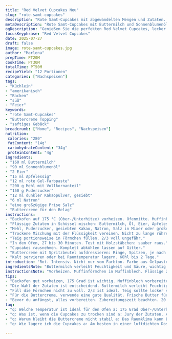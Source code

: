 ```yaml
---
title: "Red Velvet Cupcakes Neu"
slug: "rote-samt-cupcakes"
description: "Rote Samt-Cupcakes mit abgewandelten Mengen und Zutaten. Buttermilch und Sonnenblumenöl. Eier, Apfelessig, rote Gelcoloration. Mehl mit Vollkornanteil, Puderzucker, dunkler Kakao, Natron, Salz. Topping anders: französische Buttercreme statt italienischer Meringue. Backzeit leicht angepasst für bessere Textur. Mischung cremig, saftig, kräftig rot. Locker, saftig, mit leichtem säuerlichen Hauch. Für 12 kleine Küchlein. Mit Muffinförmchen gebacken, dabei mittlere Einschubhöhe. Vorgegeben klare Schritte fürs Gelingen. Nicht allzu süß. "
metaDescription: "Rote Samt-Cupcakes mit Buttermilch und Sonnenblumenöl. Ideal für Feste. Einfach, locker und saftig. Top mit frischer Buttercreme."
ogDescription: "Genießen Sie die perfekten Red Velvet Cupcakes, lecker und saftig. Kreiert mit Butter und Buttermilch für ein tolles Ergebnis."
focusKeyphrase: "Red Velvet Cupcakes"
date: 2025-07-27
draft: false
image: rote-samt-cupcakes.jpg
author: "Marlena"
prepTime: PT20M
cookTime: PT30M
totalTime: PT50M
recipeYield: "12 Portionen"
categories: ["Nachspeisen"]
tags:
- "Küchlein"
- "amerikanisch"
- "Backen"
- "süß"
- "Feier"
keywords:
- "rote Samt-Cupcakes"
- "Buttercreme Topping"
- "saftiges Gebäck"
breadcrumb: ["Home", "Recipes", "Nachspeisen"]
nutrition: 
 calories: "280"
 fatContent: "14g"
 carbohydrateContent: "34g"
 proteinContent: "4g"
ingredients:
- "160 ml Buttermilch"
- "90 ml Sonnenblumenöl"
- "2 Eier"
- "15 ml Apfelessig"
- "12 ml rote Gel-Farbpaste"
- "200 g Mehl mit Vollkornanteil"
- "150 g Puderzucker"
- "12 ml dunkler Kakaopulver, gesiebt"
- "6 ml Natron"
- "eine großzügige Prise Salz"
- "Buttercreme für den Belag"
instructions:
- "Backofen auf 175 °C (Ober-/Unterhitze) vorheizen. Ofenmitte. Muffinblech 12 Löcher. Papierförmchen rein."
- "Flüssige Zutaten in Schüssel mischen: Buttermilch, Öl, Eier, Apfelessig, rote Farbpaste. Kurz stehen lassen."
- "Mehl, Puderzucker, gesiebten Kakao, Natron, Salz in Mixer oder große Schüssel geben."
- "Trockene Mischung mit der Flüssigkeit vereinen. Nicht zu lange rühren. Klumpen noch okay."
- "Teig portionsweise in Förmchen füllen. 2/3 voll ungefähr."
- "In den Ofen, 27 bis 30 Minuten. Test mit Holzstäbchen: sauber raus."
- "Cupcakes rausnehmen. Komplett abkühlen lassen auf Gitter."
- "Buttercreme mit Spritzbeutel aufdressieren: Ringe, Spitzen, je nach Lust."
- "Kalt servieren oder bei Raumtemperatur lagern. Kühl bis 2 Tage."
introduction: "Rot. Intensiv. Nicht nur vom Farbton. Farbe aus Gelpaste, nicht zu flüssig. Konsistenz. Saftig, aber nicht zu fettig. Zusammenspiel. Buttermilch bringt Säure, lässt Teig auflockern. Öl schont Original, Sonnenblumenöl neutral, leichte Note. Apfelessig statt weißem Essig - milder Geschmack. Mehl mit Vollkornanteil, etwas kernig, bisschen Biss. Kakao dunkel, nicht zu dominant. Puderzucker statt Kristallzucker - zarter. Natron als Triebmittel. Salz als Kontrapunkt. Topping: Keine Meringue. Buttercreme. Weniger süß als übliche Buttercreme? Frisch, luftig, cremig., Stabil. Farbenfroh. Kühlung nötig. "
ingredientsNote: "Buttermilch verleiht Feuchtigkeit und Säure, wichtig. Öl muss mild sein, Sonnenblumen ist gute Wahl. Eier bringen Struktur, keine Alternative hier. Apfelessig statt weißem Essig für sanfteren Geschmack, gleiche Menge. Rote Gelpaste besser als flüssiger Farbstoff, intensiver, kontrollierbar. Mehl: 200 g mit Vollkornanteil sorgt für mehr Biss, gesünder, Geschmacksschicht. Zucker: Puderzucker harmonischer im Teig, weniger körnig. Kakao: dunkler, entfaltet Aroma. Natron reagiert mit Säure aus Buttermilch und Essig, Triebmittel. Salz verstärkt Geschmack. Buttercreme: Selbstgemacht, lockere Textur, nicht zu süß, setzt Kontrapunkt zur Säure des Teigs."
instructionsNote: "Vorheizen. Muffinförmchen in Muffinblech. Flüssige Zutaten zuerst vermischen, ansonsten später homogene Mischung nicht gewährleistet. Trockenstoffe gut mischen, besonders Kakao und Natron fein einsieben für Luftigkeit. Rasch zusammenführen, Übermischen vermeiden. Klümpchen bleiben, nicht schlimm. Teig 2/3 voll in Förmchen füllen, nicht mehr. Backzeit variiert, prüf Holzstäbchen - bleibt Teig kleben, lockerer. Nach Backen Abkühlung auf Gitter, damit Feuchtigkeit entweicht, sonst klitschig. Buttercreme mit Spritzbeutel oder Messer auftragen, dekorativ. Lagertipp: Kühl, hält 1–2 Tage frisch. Nicht in verschlossener Dose aufbewahren wegen Kondensation."
tips:
- "Backofen gut vorheizen, 175 Grad ist wichtig. Muffinblech vorbereiten. Denn dann geht alles gleichmäßiger. Keine kalten Überraschungen. Rest gut abdecken. Mische die trockenen Zutaten vorher. Kakao und Mehl gut sieben für Luftigkeit. Dann kannst du Klümpchen vermeiden. Kühl lagern oder frisch genießen. Ideal für Feste oder einfach für dich."
- "Die Wahl der Zutaten ist entscheidend. Buttermilch verleiht Feuchtigkeit. Achte darauf, frische Produkte zu nehmen. Öl muss neutral sein. Sonnenblumenöl ist perfekt. Apfelessig bringt sanfte Säure. Experimentiere, manchmal ist weniger mehr. Puderzucker statt Kristallzucker für feine Textur. Das macht das Gebäck zarter und smoother."
- "Füll die Förmchen nicht zu voll. 2/3 ist ideal. Teig sollte locker sein, aber trotzdem stabil. Backzeit genau beobachten, 27 bis 30 Minuten. Holzstäbchen zur Kontrolle nutzen. Wenn der Teig dran bleibt, noch etwas Zeit. Nach dem Backen, lass die Küchlein ganz abkühlen auf einem Gitter. Das verhindert, dass sie klitschig werden."
- "Für die Buttercreme, verwende eine gute Qualität. Frische Butter für besten Geschmack. Achte auf Konsistenz. Cremig und nicht zu süß. Mit Spritzbeutel garnieren, bringt Struktur. Variationen sind erlaubt, Ringe, Spitzen. Bleib kreativ bei der Präsentation. Kalte Lagerung für beste Frische. 1 bis 2 Tage im Kühlschrank halten."
- "Bevor du anfängst, alles vorbereiten. Zubereitungszeit beachten. 20 Minuten Vorbereitung. Dann backen und warten nötig. Geduld bringt gute Ergebnisse. Organisation ist der Schlüssel. Pinseln statt spritzen? Achte auf die Stickigkeit. Am besten ein bisschen üben. Mehrmals ausprobieren bringt Erfahrung."
faq:
- "q: Welche Temperatur ist ideal für den Ofen a: 175 Grad Ober-/Unterhitze ist der Standard. Vorheizen nicht vergessen. Teig rein, Kontrolle ist wichtig. Teste mit dem Holzstäbchen sollte sauber herauskommen."
- "q: Was ist, wenn die Cupcakes zu trocken sind a: Jury der Zutaten. Achte auf die Buttermilch. Zu lang gebacken? Das lässt sie trocken werden. Vielleicht die Temperatur reduzieren. Feuchtigkeit ist der Schlüssel."
- "q: Warum bleibt die Buttercreme nicht stabil a: Das Raumklima kann Einfluss nehmen. Zu warm? Dann ist sie schwer zu bearbeiten. Kühl arbeiten hilft. Mischen bis cremig. Kühl lagern, vorheriger ist wichtig."
- "q: Wie lagere ich die Cupcakes a: Am besten in einer luftdichten Dose. Kühlschrank ist ideal. Aber nicht zu lange, 1-2 Tage frisch halten. Sonst wird der Teig nass. Alternativen sind gute Kuchenglocken oder einfach nur abgedeckt."

---
```

